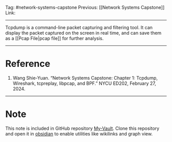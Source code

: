 Tag: #network-systems-capstone 
Previous: [[Network Systems Capstone]]
Link: 

---

Tcpdump is a command-line packet capturing and filtering tool. It can display the packet captured on the screen in real time, and can save them as a [[Pcap File|pcap file]] for further analysis.

---

# Reference

1. Wang Shie-Yuan. “Network Systems Capstone: Chapter 1: Tcpdump, Wireshark, tcpreplay, libpcap, and BPF.” NYCU ED202, February 27, 2024.

---

# Note

This note is included in GitHub repository [My-Vault](https://github.com/LittleD3092/My-Vault.git). Clone this repository and open it in [obsidian](https://obsidian.md/) to enable utilities like wikilinks and graph view.